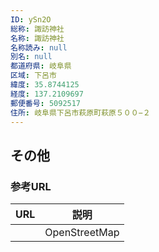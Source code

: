 ```yaml
---
ID: ySn2O
総称: 諏訪神社
名称: 諏訪神社
名称読み: null
別名: null
都道府県: 岐阜県
区域: 下呂市
緯度: 35.8744125
経度: 137.2109697
郵便番号: 5092517
住所: 岐阜県下呂市萩原町萩原５００−２
---
```


## その他

### 参考URL

| URL | 説明          |
| --- | ------------- |
|     | OpenStreetMap |
